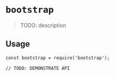 # `bootstrap`

> TODO: description

## Usage

```
const bootstrap = require('bootstrap');

// TODO: DEMONSTRATE API
```
